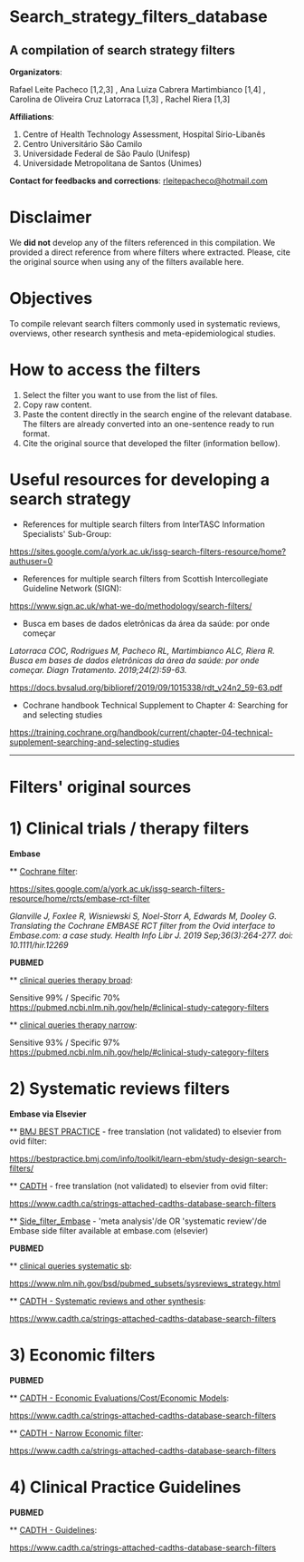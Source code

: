 # Search_strategy_filters_database 
**A compilation of search strategy filters**
-------------------------------------------------------------------------------------------------------------------------------------------------

**Organizators**: 

Rafael Leite Pacheco [1,2,3] , Ana Luiza Cabrera Martimbianco [1,4] , Carolina de Oliveira Cruz Latorraca [1,3] , Rachel Riera [1,3]

**Affiliations**: 
1) Centre of Health Technology Assessment, Hospital Sírio-Libanês
2) Centro Universitário São Camilo
3) Universidade Federal de São Paulo (Unifesp)
4) Universidade Metropolitana de Santos (Unimes)

**Contact for feedbacks and corrections**: rleitepacheco@hotmail.com

# Disclaimer

We **did not** develop any of the filters referenced in this compilation. We provided a direct reference from where filters where extracted. Please, cite the original source when using any of the filters available here.

# Objectives

To compile relevant search filters commonly used in systematic reviews, overviews, other research synthesis and meta-epidemiological studies. 

# How to access the filters
1) Select the filter you want to use from the list of files.
2) Copy raw content. 
3) Paste the content directly in the search engine of the relevant database. The filters are already converted into an one-sentence ready to run format.
4) Cite the original source that developed the filter (information bellow).

# Useful resources for developing a search strategy

* References for multiple search filters from InterTASC Information Specialists' Sub-Group:

https://sites.google.com/a/york.ac.uk/issg-search-filters-resource/home?authuser=0


* References for multiple search filters from Scottish Intercollegiate Guideline Network (SIGN):

https://www.sign.ac.uk/what-we-do/methodology/search-filters/

* Busca em bases de dados eletrônicas da área da saúde: por onde começar

*Latorraca COC, Rodrigues M, Pacheco RL, Martimbianco ALC, Riera R. Busca em bases de dados eletrônicas da área da saúde: por onde começar. Diagn Tratamento. 2019;24(2):59-63.*

https://docs.bvsalud.org/biblioref/2019/09/1015338/rdt_v24n2_59-63.pdf

* Cochrane handbook Technical Supplement to Chapter 4: Searching for and selecting studies

https://training.cochrane.org/handbook/current/chapter-04-technical-supplement-searching-and-selecting-studies

------------------------------------------------------------------------------------------------------------------------------------------------------------
# Filters' original sources

# 1) Clinical trials / therapy filters

**Embase**

** [Cochrane filter](rct_Embase_Cochrane):

https://sites.google.com/a/york.ac.uk/issg-search-filters-resource/home/rcts/embase-rct-filter

*Glanville J, Foxlee R, Wisniewski S, Noel-Storr A, Edwards M, Dooley G. Translating the Cochrane EMBASE RCT filter from the Ovid interface to Embase.com: a case study. Health Info Libr J. 2019 Sep;36(3):264-277. doi: 10.1111/hir.12269*


**PUBMED**

** [clinical queries therapy broad](rct_PUBMED_therapy_broad_sensivel):

Sensitive 99% / Specific 70% https://pubmed.ncbi.nlm.nih.gov/help/#clinical-study-category-filters

** [clinical queries therapy narrow](rct_PUBMED_therapy_narrow_especifico):

Sensitive 93% / Specific 97% https://pubmed.ncbi.nlm.nih.gov/help/#clinical-study-category-filters


# 2) Systematic reviews filters

**Embase via Elsevier**

** [BMJ BEST PRACTICE](sr_Embase_BMJ) - free translation (not validated) to elsevier from ovid filter:

https://bestpractice.bmj.com/info/toolkit/learn-ebm/study-design-search-filters/

** [CADTH](sr_Embase_CADTH) - free translation (not validated) to elsevier from ovid filter:

https://www.cadth.ca/strings-attached-cadths-database-search-filters

** [Side_filter_Embase](sr_Embase_side) - 'meta analysis'/de OR 'systematic review'/de
Embase side filter available at embase.com (elsevier)


**PUBMED**

** [clinical queries systematic sb](sr_PUBMED_clinical_queries):

https://www.nlm.nih.gov/bsd/pubmed_subsets/sysreviews_strategy.html

** [CADTH - Systematic reviews and other synthesis](sr_PUBMED_CADTH):

https://www.cadth.ca/strings-attached-cadths-database-search-filters

# 3) Economic filters

**PUBMED**

** [CADTH - Economic Evaluations/Cost/Economic Models](economic_PUBMED_CADTH_sensivel):

https://www.cadth.ca/strings-attached-cadths-database-search-filters

** [CADTH - Narrow Economic filter](economic_narrow_PUBMED_CADTH_especifico):

https://www.cadth.ca/strings-attached-cadths-database-search-filters

# 4) Clinical Practice Guidelines

**PUBMED**

** [CADTH - Guidelines](guidelines_PUBMED_CADTH):

https://www.cadth.ca/strings-attached-cadths-database-search-filters
